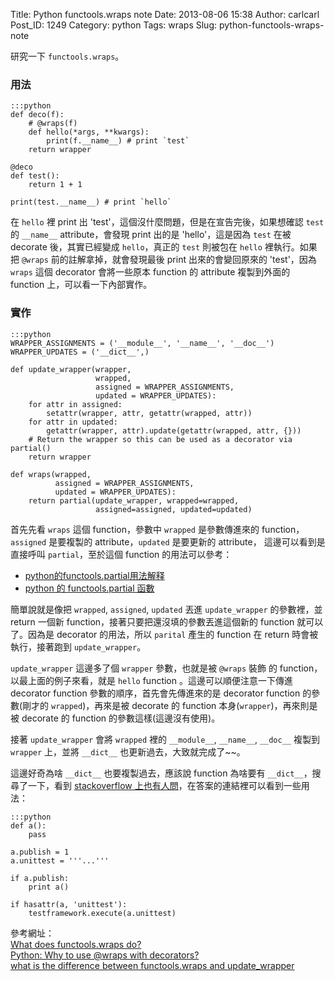 Title: Python functools.wraps note
Date: 2013-08-06 15:38
Author: carlcarl
Post_ID: 1249
Category: python
Tags: wraps
Slug: python-functools-wraps-note

研究一下 `functools.wraps`。

### 用法
	
	:::python
    def deco(f):
        # @wraps(f)
        def hello(*args, **kwargs):
            print(f.__name__) # print `test`
        return wrapper

    @deco
    def test():
        return 1 + 1

    print(test.__name__) # print `hello`

在 `hello` 裡 print 出
'test'，這個沒什麼問題，但是在宣告完後，如果想確認 `test` 的 `__name__`
attribute，會發現 print 出的是 'hello'，這是因為 `test` 在被 decorate
後，其實已經變成 `hello`，真正的 `test` 則被包在 `hello` 裡執行。如果把
`@wraps` 前的註解拿掉，就會發現最後 print 出來的會變回原來的
'test'，因為 `wraps` 這個 decorator 會將一些原本 function 的 attribute
複製到外面的 function 上，可以看一下內部實作。

### 實作

	:::python
    WRAPPER_ASSIGNMENTS = ('__module__', '__name__', '__doc__')
    WRAPPER_UPDATES = ('__dict__',)

    def update_wrapper(wrapper,
                       wrapped,
                       assigned = WRAPPER_ASSIGNMENTS,
                       updated = WRAPPER_UPDATES):
        for attr in assigned:
            setattr(wrapper, attr, getattr(wrapped, attr))
        for attr in updated:
            getattr(wrapper, attr).update(getattr(wrapped, attr, {}))
        # Return the wrapper so this can be used as a decorator via partial()
        return wrapper

    def wraps(wrapped,
              assigned = WRAPPER_ASSIGNMENTS,
              updated = WRAPPER_UPDATES):
        return partial(update_wrapper, wrapped=wrapped,
                       assigned=assigned, updated=updated)

首先先看 `wraps` 這個 function，參數中 `wrapped` 是參數傳進來的
function，`assigned` 是要複製的 attribute，`updated` 是要更新的
attribute， 這邊可以看到是直接呼叫 `partial`，至於這個 function
的用法可以參考：

-   [python的functools.partial用法解释][]
-   [python 的 functools.partial 函數][]

簡單說就是像把 `wrapped`, `assigned`, `updated` 丟進 `update_wrapper`
的參數裡，並 return 一個新 function，接著只要把還沒填的參數丟進這個新的
function 就可以了。因為是 decorator 的用法，所以 `parital` 產生的
function 在 return 時會被執行，接著跑到 `update_wrapper`。

`update_wrapper` 這邊多了個 `wrapper` 參數，也就是被 `@wraps` 裝飾 的
function，以最上面的例子來看，就是 `hello` function
。這邊可以順便注意一下傳進 decorator function
參數的順序，首先會先傳進來的是 decorator function 的參數(剛才的
`wrapped`)，再來是被 decorate 的 function 本身(`wrapper`)，再來則是被
decorate 的 function 的參數這樣(這邊沒有使用)。

接著 `update_wrapper` 會將 `wrapped` 裡的 `__module__`, `__name__`,
`__doc__` 複製到 `wrapper` 上，並將 `__dict__`
也更新過去，大致就完成了~~。

這邊好奇為啥 `__dict__` 也要複製過去，應該說 function 為啥要有
`__dict__`，搜尋了一下，看到 [stackoverflow
上也有人問][]，在答案的連結裡可以看到一些用法：

	:::python
    def a():
        pass

    a.publish = 1
    a.unittest = '''...'''

    if a.publish:
        print a()

    if hasattr(a, 'unittest'):
        testframework.execute(a.unittest)

參考網址：  
[What does functools.wraps do?][]  
[Python: Why to use @wraps with decorators?][]  
[what is the difference between functools.wraps and update_wrapper][]

  [python的functools.partial用法解释]: http://www.au92.com/archives/how-to-use-functools-partial-in-python.html
  [python 的 functools.partial 函數]: http://blog.blackwhite.tw/2013/02/python-functoolspartial.html
  [stackoverflow 上也有人問]: http://stackoverflow.com/questions/7439023/why-do-python-functions-have-a-dict
  [What does functools.wraps do?]: http://stackoverflow.com/questions/308999/what-does-functools-wraps-do
  [Python: Why to use @wraps with decorators?]: http://artemrudenko.wordpress.com/2013/04/15/python-why-you-need-to-use-wraps-with-decorators/
  [what is the difference between functools.wraps and update_wrapper]: http://stackoverflow.com/questions/15357776/what-is-the-difference-between-functools-wraps-and-update-wrapper
